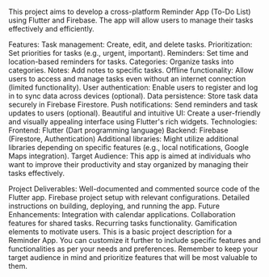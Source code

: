 This project aims to develop a cross-platform Reminder App (To-Do List) using Flutter and Firebase. The app will allow users to manage their tasks effectively and efficiently.

Features:
Task management: Create, edit, and delete tasks.
Prioritization: Set priorities for tasks (e.g., urgent, important).
Reminders: Set time and location-based reminders for tasks.
Categories: Organize tasks into categories.
Notes: Add notes to specific tasks.
Offline functionality: Allow users to access and manage tasks even without an internet connection (limited functionality).
User authentication: Enable users to register and log in to sync data across devices (optional).
Data persistence: Store task data securely in Firebase Firestore.
Push notifications: Send reminders and task updates to users (optional).
Beautiful and intuitive UI: Create a user-friendly and visually appealing interface using Flutter's rich widgets.
Technologies:
Frontend: Flutter (Dart programming language)
Backend: Firebase (Firestore, Authentication)
Additional libraries: Might utilize additional libraries depending on specific features (e.g., local notifications, Google Maps integration).
Target Audience:
This app is aimed at individuals who want to improve their productivity and stay organized by managing their tasks effectively.

Project Deliverables:
Well-documented and commented source code of the Flutter app.
Firebase project setup with relevant configurations.
Detailed instructions on building, deploying, and running the app.
Future Enhancements:
Integration with calendar applications.
Collaboration features for shared tasks.
Recurring tasks functionality.
Gamification elements to motivate users.
This is a basic project description for a Reminder App. You can customize it further to include specific features and functionalities as per your needs and preferences. Remember to keep your target audience in mind and prioritize features that will be most valuable to them.
